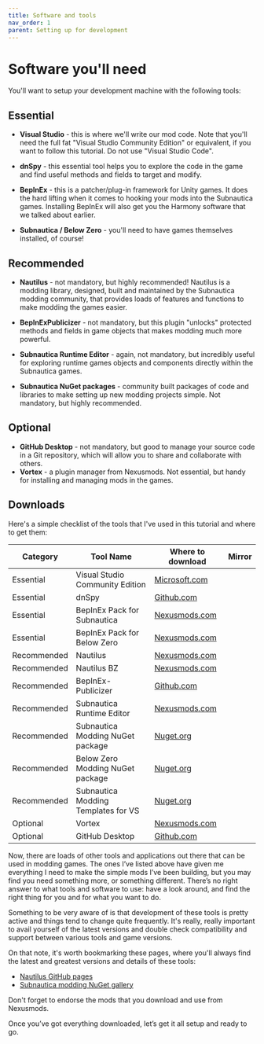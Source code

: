 ```yaml
---
title: Software and tools
nav_order: 1
parent: Setting up for development
---
```


# Software you'll need

You'll want to setup your development machine with the following tools:

## Essential

-   **Visual Studio** - this is where we'll write our mod code. Note that you'll need the full fat "Visual Studio Community Edition" or equivalent, if you want to follow this tutorial. Do not use "Visual Studio Code".

-   **dnSpy** - this essential tool helps you to explore the code in the game and find useful methods and fields to target and modify.

-   **BepInEx** - this is a patcher/plug-in framework for Unity games. It does the hard lifting when it comes to hooking your mods into the Subnautica games. Installing BepInEx will also get you the Harmony software that we talked about earlier.

-   **Subnautica / Below Zero** - you'll need to have games themselves installed, of course!

## Recommended

-   **Nautilus** - not mandatory, but highly recommended! Nautilus is a modding library, designed, built and maintained by the Subnautica modding community, that provides loads of features and functions to make modding the games easier.

-   **BepInExPublicizer** - not mandatory, but this plugin "unlocks" protected methods and fields in game objects that makes modding much more powerful.

-   **Subnautica Runtime Editor** - again, not mandatory, but incredibly useful for exploring runtime games objects and components directly within the Subnautica games.

-   **Subnautica NuGet packages** - community built packages of code and libraries to make setting up new modding projects simple. Not mandatory, but highly recommended.

## Optional

-   **GitHub Desktop** - not mandatory, but good to manage your source code in a Git repository, which will allow you to share and collaborate with others.
-   **Vortex** - a plugin manager from Nexusmods. Not essential, but handy for installing and managing mods in the games.

## Downloads

Here's a simple checklist of the tools that I've used in this tutorial and where to get them:

| Category    | Tool Name                           | Where to download                                            | Mirror                                                       |
| ----------- | ----------------------------------- | ------------------------------------------------------------ | ------------------------------------------------------------ |
| Essential   | Visual Studio Community Edition     | [Microsoft.com](https://visualstudio.microsoft.com/vs/community/) |                                                              |
| Essential   | dnSpy                               | [Github.com](https://github.com/dnSpy/dnSpy/releases/latest) |                                                              |
| Essential   | BepInEx Pack for Subnautica         | [Nexusmods.com](https://www.nexusmods.com/subnautica/mods/1108) |                                                              |
| Essential   | BepInEx Pack for Below Zero         | [Nexusmods.com](https://www.nexusmods.com/subnauticabelowzero/mods/344) |                                                              |
| Recommended | Nautilus                            | [Nexusmods.com](https://www.nexusmods.com/subnautica/mods/1262) |                                                              |
| Recommended | Nautilus BZ                         | [Nexusmods.com](https://www.nexusmods.com/subnauticabelowzero/mods/373) |                                                              |
| Recommended | BepInEx-Publicizer                  | [Github.com](https://github.com/MrPurple6411/Bepinex-Tools/releases/latest) |                                                              |
| Recommended | Subnautica Runtime Editor           | [Nexusmods.com](https://www.nexusmods.com/subnautica/mods/1561) |                                                              |
| Recommended | Subnautica Modding NuGet package    | [Nuget.org](https://www.nuget.org/packages/Subnautica.Nautilus) |                                                              |
| Recommended | Below Zero Modding NuGet package    | [Nuget.org](https://www.nuget.org/packages/SubnauticaZero.Nautilus/) |                                                              |
| Recommended | Subnautica Modding Templates for VS | [Nuget.org](https://www.nuget.org/packages/Subnautica.Templates) |                                                              |
| Optional    | Vortex                              | [Nexusmods.com](https://www.nexusmods.com/site/mods/1?tab=files) |                                                              |
| Optional    | GitHub Desktop                      | [Github.com](https://desktop.github.com/)                    |                                                              |

Now, there are loads of other tools and applications out there that can be used in modding games. The ones I’ve listed above have given me everything I need to make the simple mods I’ve been building, but you may find you need something more, or something different. There’s no right answer to what tools and software to use: have a look around, and find the right thing for you and for what you want to do.

Something to be very aware of is that development of these tools is pretty active and things tend to change quite frequently. It's really, really important to avail yourself of the latest versions and double check compatibility and support between various tools and game versions.

On that note, it's worth bookmarking these pages, where you'll always find the latest and greatest versions and details of these tools:

- [Nautilus GitHub pages](https://github.com/SubnauticaModding/Nautilus)
- [Subnautica modding NuGet gallery](https://www.nuget.org/profiles/SubnauticaModding)

Don't forget to endorse the mods that you download and use from Nexusmods.

Once you’ve got everything downloaded, let’s get it all setup and ready to go.
